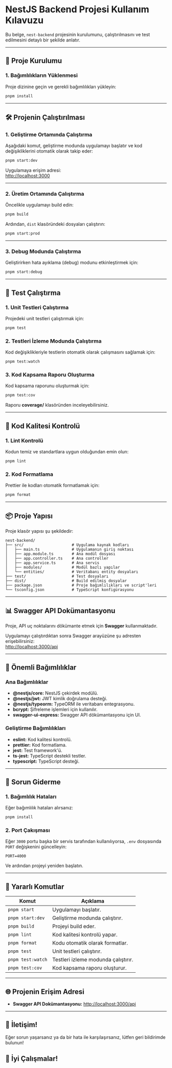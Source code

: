 # **NestJS Backend Projesi Kullanım Kılavuzu**

Bu belge, `nest-backend` projesinin kurulumunu, çalıştırılmasını ve test edilmesini detaylı bir şekilde anlatır.

---

## 🚀 **Proje Kurulumu**

### **1. Bağımlılıkların Yüklenmesi**

Proje dizinine geçin ve gerekli bağımlılıkları yükleyin:

```bash
pnpm install
```

---

## 🛠️ **Projenin Çalıştırılması**

### **1. Geliştirme Ortamında Çalıştırma**

Aşağıdaki komut, geliştirme modunda uygulamayı başlatır ve kod değişikliklerini otomatik olarak takip eder:

```bash
pnpm start:dev
```

Uygulamaya erişim adresi:  
[http://localhost:3000](http://localhost:3000)

---

### **2. Üretim Ortamında Çalıştırma**

Öncelikle uygulamayı build edin:

```bash
pnpm build
```

Ardından, `dist` klasöründeki dosyaları çalıştırın:

```bash
pnpm start:prod
```

---

### **3. Debug Modunda Çalıştırma**

Geliştirirken hata ayıklama (debug) modunu etkinleştirmek için:

```bash
pnpm start:debug
```

---

## 🧪 **Test Çalıştırma**

### **1. Unit Testleri Çalıştırma**

Projedeki unit testleri çalıştırmak için:

```bash
pnpm test
```

### **2. Testleri İzleme Modunda Çalıştırma**

Kod değişiklikleriyle testlerin otomatik olarak çalışmasını sağlamak için:

```bash
pnpm test:watch
```

### **3. Kod Kapsama Raporu Oluşturma**

Kod kapsama raporunu oluşturmak için:

```bash
pnpm test:cov
```

Raporu **coverage/** klasöründen inceleyebilirsiniz.

---

## 🧹 **Kod Kalitesi Kontrolü**

### **1. Lint Kontrolü**

Kodun temiz ve standartlara uygun olduğundan emin olun:

```bash
pnpm lint
```

### **2. Kod Formatlama**

Prettier ile kodları otomatik formatlamak için:

```bash
pnpm format
```

---

## 📦 **Proje Yapısı**

Proje klasör yapısı şu şekildedir:

```plaintext
nest-backend/
├── src/                     # Uygulama kaynak kodları
│   ├── main.ts              # Uygulamanın giriş noktası
│   ├── app.module.ts        # Ana modül dosyası
│   ├── app.controller.ts    # Ana controller
│   ├── app.service.ts       # Ana servis
│   ├── modules/             # Modül bazlı yapılar
│   └── entities/            # Veritabanı entity dosyaları
├── test/                    # Test dosyaları
├── dist/                    # Build edilmiş dosyalar
├── package.json             # Proje bağımlılıkları ve script'leri
└── tsconfig.json            # TypeScript konfigürasyonu
```

---

## 📊 **Swagger API Dokümantasyonu**

Proje, API uç noktalarını dökümante etmek için **Swagger** kullanmaktadır.

Uygulamayı çalıştırdıktan sonra Swagger arayüzüne şu adresten erişebilirsiniz:  
[http://localhost:3000/api](http://localhost:3000/api)

---

## 🔗 **Önemli Bağımlılıklar**

### **Ana Bağımlılıklar**
- **@nestjs/core:** NestJS çekirdek modülü.
- **@nestjs/jwt:** JWT kimlik doğrulama desteği.
- **@nestjs/typeorm:** TypeORM ile veritabanı entegrasyonu.
- **bcrypt:** Şifreleme işlemleri için kullanılır.
- **swagger-ui-express:** Swagger API dökümantasyonu için UI.

### **Geliştirme Bağımlılıkları**
- **eslint:** Kod kalitesi kontrolü.
- **prettier:** Kod formatlama.
- **jest:** Test framework'ü.
- **ts-jest:** TypeScript destekli testler.
- **typescript:** TypeScript desteği.

---

## 🚦 **Sorun Giderme**

### **1. Bağımlılık Hataları**

Eğer bağımlılık hataları alırsanız:

```bash
pnpm install
```

### **2. Port Çakışması**

Eğer `3000` portu başka bir servis tarafından kullanılıyorsa, `.env` dosyasında `PORT` değişkenini güncelleyin:

```plaintext
PORT=4000
```

Ve ardından projeyi yeniden başlatın.

---

## 🎯 **Yararlı Komutlar**

| Komut             | Açıklama                                   |
|--------------------|--------------------------------------------|
| `pnpm start`       | Uygulamayı başlatır.                     |
| `pnpm start:dev`   | Geliştirme modunda çalıştırır.           |
| `pnpm build`       | Projeyi build eder.                     |
| `pnpm lint`        | Kod kalitesi kontrolü yapar.            |
| `pnpm format`      | Kodu otomatik olarak formatlar.          |
| `pnpm test`        | Unit testleri çalıştırır.                |
| `pnpm test:watch`  | Testleri izleme modunda çalıştırır.       |
| `pnpm test:cov`    | Kod kapsama raporu oluşturur.            |

---

## 🌐 **Projenin Erişim Adresi**

- **Swagger API Dokümantasyonu:** [http://localhost:3000/api](http://localhost:3000/api)  

---

## 🎯 **İletişim!**

Eğer sorun yaşarsanız ya da bir hata ile karşılaşırsanız, lütfen geri bildirimde bulunun!

## 🎉 **İyi Çalışmalar!**